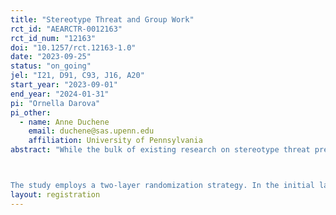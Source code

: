 ```yaml
---
title: "Stereotype Threat and Group Work"
rct_id: "AEARCTR-0012163"
rct_id_num: "12163"
doi: "10.1257/rct.12163-1.0"
date: "2023-09-25"
status: "on_going"
jel: "I21, D91, C93, J16, A20"
start_year: "2023-09-01"
end_year: "2024-01-31"
pi: "Ornella Darova"
pi_other:
  - name: Anne Duchene
    email: duchene@sas.upenn.edu
    affiliation: University of Pennsylvania
abstract: "While the bulk of existing research on stereotype threat predominantly examines its effects on individual performance, limited attention has been given to understanding its potential influence on group dynamics and collaborative efforts. To address this gap, this randomized controlled trial (RCT) is designed to explore the impact of a stereotype threat intervention within the context of an Economics class, with a specific focus on enhancing the performance of female students, their confidence and sense of belonging. The intervention aims to counteract stereotype threat by providing an information-based intervention that emphasizes a prevailing belief: the majority of individuals believe that female-identifying students perform at the same level as others in Economics.

The study employs a two-layer randomization strategy. In the initial layer, participants are subjected to random assignment, placing them either in the intervention group, which receives a randomized information treatment at the end of the baseline survey, or in the control group. Subsequently, in the second layer, participants are organized into small teams, typically comprising 3-4 members, to facilitate collaborative group work activities. Consequently, these groups will exhibit varying proportions of individuals who have undergone the treatment. The dual randomization process allows us to evaluate the causal impact of the intervention, both at the individual level and within the context of group performance."
layout: registration
---
```


